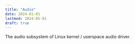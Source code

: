 ```yaml
---
title: "Audio"
date: 2024-01-01
lastmod: 2024-05-01
draft: true
---
```


The audio subsystem of Linux kernel / userspace audio driver.